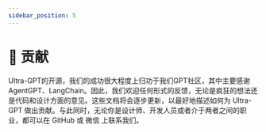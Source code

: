 ```yaml
---
sidebar_position: 5
---
```


# 🤝 贡献
Ultra-GPT的开源，我们的成功很大程度上归功于我们GPT社区，其中主要感谢AgentGPT、LangChain。因此，我们欢迎任何形式的反馈，无论是疯狂的想法还是代码和设计方面的意见。这些文档将会逐步更新，以最好地描述如何为 Ultra-GPT 做出贡献。与此同时，无论你是设计师、开发人员或者介于两者之间的职业，都可以在 GitHub 或 微信 上联系我们。